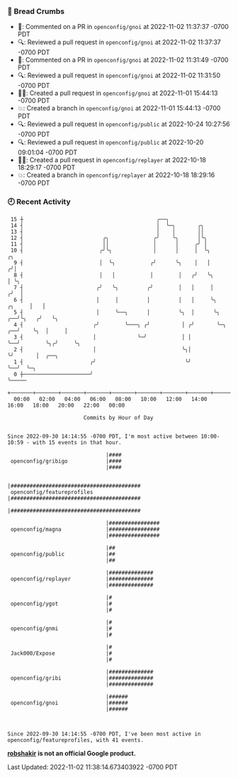 ### 🍞 Bread Crumbs

 * 💬: Commented on a PR in  `openconfig/gnoi` at 2022-11-02 11:37:37 -0700 PDT
 * 🔍: Reviewed a pull request in  `openconfig/gnoi` at 2022-11-02 11:37:37 -0700 PDT
 * 💬: Commented on a PR in  `openconfig/gnoi` at 2022-11-02 11:31:49 -0700 PDT
 * 🔍: Reviewed a pull request in  `openconfig/gnoi` at 2022-11-02 11:31:50 -0700 PDT
 * ✍🏼: Created a pull request in `openconfig/gnoi` at 2022-11-01 15:44:13 -0700 PDT
 * 💥: Created a branch in `openconfig/gnoi` at 2022-11-01 15:44:13 -0700 PDT
 * 🔍: Reviewed a pull request in  `openconfig/public` at 2022-10-24 10:27:56 -0700 PDT
 * 🔍: Reviewed a pull request in  `openconfig/public` at 2022-10-20 09:01:04 -0700 PDT
 * ✍🏼: Created a pull request in `openconfig/replayer` at 2022-10-18 18:29:17 -0700 PDT
 * 💥: Created a branch in `openconfig/replayer` at 2022-10-18 18:29:16 -0700 PDT

### 🕘 Recent Activity
```
 15 ┼                                          ╭──╮
 14 ┤                                          │  ╰─╮       ╭╮
 13 ┤                                          │    │       ││
 12 ┤                         ╭╮              ╭╯    ╰╮      │╰╮
 11 ┤                         ││              │      │     ╭╯ │
 10 ┤                        ╭╯╰╮             │      │     │  ╰╮                      ╭╮
  9 ┤                        │  ╰╮           ╭╯      ╰╮    │   │                     ╭╯│
  8 ┤                        │   │           │        │   ╭╯   ╰╮                    │ ╰╮
  7 ┤                       ╭╯   ╰╮         ╭╯        │   │     │                   ╭╯  │
  6 ┤                       │     │         │         │   │     ╰╮           ╭╮     │   │
  5 ┤                       │     ╰──╮      │         ╰╮  │      ╰╮       ╭──╯╰╮   ╭╯   ╰╮
  4 ┤                      ╭╯        ╰───╮ ╭╯          │ ╭╯       ╰─╮  ╭──╯    ╰╮  │     │
  3 ┤                      │             ╰─╯           │ │          ╰──╯        ╰╮╭╯     ╰╮
  2 ┤                      │                           ╰╮│                       ╰╯       │  ╭──╮
  1 ┤                     ╭╯                            ╰╯                                ╰──╯  ╰─╮
  0 ┼─────────────────────╯                                                                       ╰─────
    +───────+───────+───────+───────+───────+───────+───────+───────+───────+───────+───────+───────+────
  00:00   02:00   04:00   06:00   08:00   10:00   12:00   14:00   16:00   18:00   20:00   22:00   00:00   

						Commits by Hour of Day


Since 2022-09-30 14:14:55 -0700 PDT, I'm most active between 10:00-10:59 - with 15 events in that hour.

```



```
                               |####
 openconfig/gribigo            |####
                               |####

                               |#########################################
 openconfig/featureprofiles    |#########################################
                               |#########################################

                               |################
 openconfig/magna              |################
                               |################

                               |##
 openconfig/public             |##
                               |##

                               |##############
 openconfig/replayer           |##############
                               |##############

                               |#
 openconfig/ygot               |#
                               |#

                               |#
 openconfig/gnmi               |#
                               |#

                               |#
 Jack000/Expose                |#
                               |#

                               |##############
 openconfig/gribi              |##############
                               |##############

                               |######
 openconfig/gnoi               |######
                               |######



Since 2022-09-30 14:14:55 -0700 PDT, I've been most active in openconfig/featureprofiles, with 41 events.

```
**[robshakir](mailto:robjs@google.com) is not an official Google product.**  


Last Updated: 2022-11-02 11:38:14.673403922 -0700 PDT
